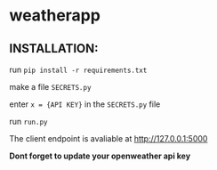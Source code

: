# weatherapp
## INSTALLATION:
run ``pip install -r requirements.txt``

make a file ``SECRETS.py``

enter ``x = {API KEY}`` in the ``SECRETS.py`` file

run ``run.py``


The client endpoint is avaliable at http://127.0.0.1:5000


**Dont forget to update your openweather api key**
